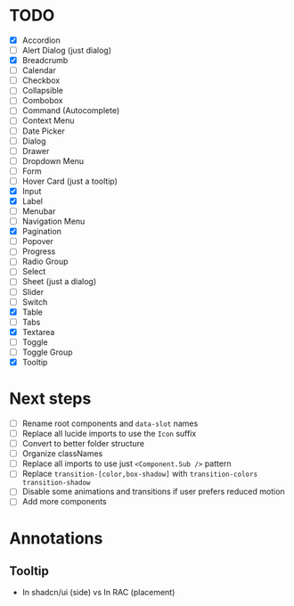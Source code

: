# TODO

- [x] Accordion
- [ ] Alert Dialog (just dialog)
- [x] Breadcrumb
- [ ] Calendar
- [ ] Checkbox
- [ ] Collapsible
- [ ] Combobox
- [ ] Command (Autocomplete)
- [ ] Context Menu
- [ ] Date Picker
- [ ] Dialog
- [ ] Drawer
- [ ] Dropdown Menu
- [ ] Form
- [ ] Hover Card (just a tooltip)
- [x] Input
- [x] Label
- [ ] Menubar
- [ ] Navigation Menu
- [x] Pagination
- [ ] Popover
- [ ] Progress
- [ ] Radio Group
- [ ] Select
- [ ] Sheet (just a dialog)
- [ ] Slider
- [ ] Switch
- [x] Table
- [ ] Tabs
- [x] Textarea
- [ ] Toggle
- [ ] Toggle Group
- [x] Tooltip

# Next steps

- [ ] Rename root components and `data-slot` names
- [ ] Replace all lucide imports to use the `Icon` suffix
- [ ] Convert to better folder structure
- [ ] Organize classNames
- [ ] Replace all imports to use just `<Component.Sub />` pattern
- [ ] Replace `transition-[color,box-shadow]` with `transition-colors transition-shadow`
- [ ] Disable some animations and transitions if user prefers reduced motion
- [ ] Add more components

# Annotations

## Tooltip

- In shadcn/ui (side) vs In RAC (placement)
